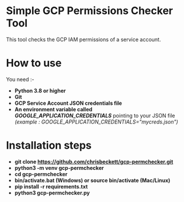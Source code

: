 # Simple GCP Permissions Checker Tool

This tool checks the GCP IAM permissions of a service account.

# How to use

You need :-

- **Python 3.8 or higher**
- **Git**
- **GCP Service Account JSON credentials file**
- **An environment variable called** ***GOOGLE_APPLICATION_CREDENTIALS*** pointing to your JSON file *(example : GOOGLE_APPLICATION_CREDENTIALS="mycreds.json")*

# Installation steps

- **git clone https://github.com/chrisbeckett/gcp-permchecker.git**
- **python3 -m venv gcp-permchecker**
- **cd gcp-permchecker**
- **bin/activate.bat (Windows) or source bin/activate (Mac/Linux)**
- **pip install -r requirements.txt**
- **python3 gcp-permchecker.py**
